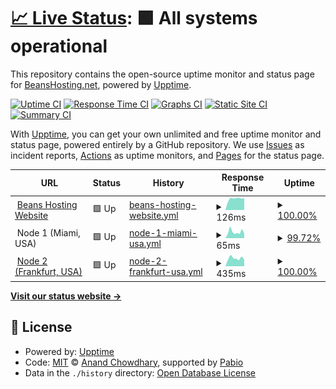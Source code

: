 # [📈 Live Status](https://status.beanshosting.net): <!--live status--> **🟩 All systems operational**

This repository contains the open-source uptime monitor and status page for [BeansHosting.net](https://beanshosting.net), powered by [Upptime](https://github.com/upptime/upptime).

[![Uptime CI](https://github.com/BeansHosting-net/status.beanshosting.net/workflows/Uptime%20CI/badge.svg)](https://github.com/BeansHosting-net/status.beanshosting.net/actions?query=workflow%3A%22Uptime+CI%22)
[![Response Time CI](https://github.com/BeansHosting-net/status.beanshosting.net/workflows/Response%20Time%20CI/badge.svg)](https://github.com/BeansHosting-net/status.beanshosting.net/actions?query=workflow%3A%22Response+Time+CI%22)
[![Graphs CI](https://github.com/BeansHosting-net/status.beanshosting.net/workflows/Graphs%20CI/badge.svg)](https://github.com/BeansHosting-net/status.beanshosting.net/actions?query=workflow%3A%22Graphs+CI%22)
[![Static Site CI](https://github.com/BeansHosting-net/status.beanshosting.net/workflows/Static%20Site%20CI/badge.svg)](https://github.com/BeansHosting-net/status.beanshosting.net/actions?query=workflow%3A%22Static+Site+CI%22)
[![Summary CI](https://github.com/BeansHosting-net/status.beanshosting.net/workflows/Summary%20CI/badge.svg)](https://github.com/BeansHosting-net/status.beanshosting.net/actions?query=workflow%3A%22Summary+CI%22)

With [Upptime](https://upptime.js.org), you can get your own unlimited and free uptime monitor and status page, powered entirely by a GitHub repository. We use [Issues](https://github.com/BeansHosting-net/status.beanshosting.net/issues) as incident reports, [Actions](https://github.com/BeansHosting-net/status.beanshosting.net/actions) as uptime monitors, and [Pages](https://status.beanshosting.net) for the status page.

<!--start: status pages-->
<!-- This summary is generated by Upptime (https://github.com/upptime/upptime) -->
<!-- Do not edit this manually, your changes will be overwritten -->
<!-- prettier-ignore -->
| URL | Status | History | Response Time | Uptime |
| --- | ------ | ------- | ------------- | ------ |
| <img alt="" src="https://icon.horse/icon/beanshosting.net" height="13"> [Beans Hosting Website](https://beanshosting.net) | 🟩 Up | [beans-hosting-website.yml](https://github.com/BeansHosting-net/status.beanshosting.net/commits/HEAD/history/beans-hosting-website.yml) | <details><summary><img alt="Response time graph" src="./graphs/beans-hosting-website/response-time-week.png" height="20"> 126ms</summary><br><a href="https://status.beanshosting.net/history/beans-hosting-website"><img alt="Response time 148" src="https://img.shields.io/endpoint?url=https%3A%2F%2Fraw.githubusercontent.com%2FBeansHosting-net%2Fstatus.beanshosting.net%2FHEAD%2Fapi%2Fbeans-hosting-website%2Fresponse-time.json"></a><br><a href="https://status.beanshosting.net/history/beans-hosting-website"><img alt="24-hour response time 130" src="https://img.shields.io/endpoint?url=https%3A%2F%2Fraw.githubusercontent.com%2FBeansHosting-net%2Fstatus.beanshosting.net%2FHEAD%2Fapi%2Fbeans-hosting-website%2Fresponse-time-day.json"></a><br><a href="https://status.beanshosting.net/history/beans-hosting-website"><img alt="7-day response time 126" src="https://img.shields.io/endpoint?url=https%3A%2F%2Fraw.githubusercontent.com%2FBeansHosting-net%2Fstatus.beanshosting.net%2FHEAD%2Fapi%2Fbeans-hosting-website%2Fresponse-time-week.json"></a><br><a href="https://status.beanshosting.net/history/beans-hosting-website"><img alt="30-day response time 126" src="https://img.shields.io/endpoint?url=https%3A%2F%2Fraw.githubusercontent.com%2FBeansHosting-net%2Fstatus.beanshosting.net%2FHEAD%2Fapi%2Fbeans-hosting-website%2Fresponse-time-month.json"></a><br><a href="https://status.beanshosting.net/history/beans-hosting-website"><img alt="1-year response time 148" src="https://img.shields.io/endpoint?url=https%3A%2F%2Fraw.githubusercontent.com%2FBeansHosting-net%2Fstatus.beanshosting.net%2FHEAD%2Fapi%2Fbeans-hosting-website%2Fresponse-time-year.json"></a></details> | <details><summary><a href="https://status.beanshosting.net/history/beans-hosting-website">100.00%</a></summary><a href="https://status.beanshosting.net/history/beans-hosting-website"><img alt="All-time uptime 98.53%" src="https://img.shields.io/endpoint?url=https%3A%2F%2Fraw.githubusercontent.com%2FBeansHosting-net%2Fstatus.beanshosting.net%2FHEAD%2Fapi%2Fbeans-hosting-website%2Fuptime.json"></a><br><a href="https://status.beanshosting.net/history/beans-hosting-website"><img alt="24-hour uptime 100.00%" src="https://img.shields.io/endpoint?url=https%3A%2F%2Fraw.githubusercontent.com%2FBeansHosting-net%2Fstatus.beanshosting.net%2FHEAD%2Fapi%2Fbeans-hosting-website%2Fuptime-day.json"></a><br><a href="https://status.beanshosting.net/history/beans-hosting-website"><img alt="7-day uptime 100.00%" src="https://img.shields.io/endpoint?url=https%3A%2F%2Fraw.githubusercontent.com%2FBeansHosting-net%2Fstatus.beanshosting.net%2FHEAD%2Fapi%2Fbeans-hosting-website%2Fuptime-week.json"></a><br><a href="https://status.beanshosting.net/history/beans-hosting-website"><img alt="30-day uptime 100.00%" src="https://img.shields.io/endpoint?url=https%3A%2F%2Fraw.githubusercontent.com%2FBeansHosting-net%2Fstatus.beanshosting.net%2FHEAD%2Fapi%2Fbeans-hosting-website%2Fuptime-month.json"></a><br><a href="https://status.beanshosting.net/history/beans-hosting-website"><img alt="1-year uptime 98.53%" src="https://img.shields.io/endpoint?url=https%3A%2F%2Fraw.githubusercontent.com%2FBeansHosting-net%2Fstatus.beanshosting.net%2FHEAD%2Fapi%2Fbeans-hosting-website%2Fuptime-year.json"></a></details>
| <img alt="" src="https://icons.duckduckgo.com/ip3/null.ico" height="13"> Node 1 (Miami, USA) | 🟩 Up | [node-1-miami-usa.yml](https://github.com/BeansHosting-net/status.beanshosting.net/commits/HEAD/history/node-1-miami-usa.yml) | <details><summary><img alt="Response time graph" src="./graphs/node-1-miami-usa/response-time-week.png" height="20"> 65ms</summary><br><a href="https://status.beanshosting.net/history/node-1-miami-usa"><img alt="Response time 75" src="https://img.shields.io/endpoint?url=https%3A%2F%2Fraw.githubusercontent.com%2FBeansHosting-net%2Fstatus.beanshosting.net%2FHEAD%2Fapi%2Fnode-1-miami-usa%2Fresponse-time.json"></a><br><a href="https://status.beanshosting.net/history/node-1-miami-usa"><img alt="24-hour response time 45" src="https://img.shields.io/endpoint?url=https%3A%2F%2Fraw.githubusercontent.com%2FBeansHosting-net%2Fstatus.beanshosting.net%2FHEAD%2Fapi%2Fnode-1-miami-usa%2Fresponse-time-day.json"></a><br><a href="https://status.beanshosting.net/history/node-1-miami-usa"><img alt="7-day response time 65" src="https://img.shields.io/endpoint?url=https%3A%2F%2Fraw.githubusercontent.com%2FBeansHosting-net%2Fstatus.beanshosting.net%2FHEAD%2Fapi%2Fnode-1-miami-usa%2Fresponse-time-week.json"></a><br><a href="https://status.beanshosting.net/history/node-1-miami-usa"><img alt="30-day response time 77" src="https://img.shields.io/endpoint?url=https%3A%2F%2Fraw.githubusercontent.com%2FBeansHosting-net%2Fstatus.beanshosting.net%2FHEAD%2Fapi%2Fnode-1-miami-usa%2Fresponse-time-month.json"></a><br><a href="https://status.beanshosting.net/history/node-1-miami-usa"><img alt="1-year response time 75" src="https://img.shields.io/endpoint?url=https%3A%2F%2Fraw.githubusercontent.com%2FBeansHosting-net%2Fstatus.beanshosting.net%2FHEAD%2Fapi%2Fnode-1-miami-usa%2Fresponse-time-year.json"></a></details> | <details><summary><a href="https://status.beanshosting.net/history/node-1-miami-usa">99.72%</a></summary><a href="https://status.beanshosting.net/history/node-1-miami-usa"><img alt="All-time uptime 99.94%" src="https://img.shields.io/endpoint?url=https%3A%2F%2Fraw.githubusercontent.com%2FBeansHosting-net%2Fstatus.beanshosting.net%2FHEAD%2Fapi%2Fnode-1-miami-usa%2Fuptime.json"></a><br><a href="https://status.beanshosting.net/history/node-1-miami-usa"><img alt="24-hour uptime 100.00%" src="https://img.shields.io/endpoint?url=https%3A%2F%2Fraw.githubusercontent.com%2FBeansHosting-net%2Fstatus.beanshosting.net%2FHEAD%2Fapi%2Fnode-1-miami-usa%2Fuptime-day.json"></a><br><a href="https://status.beanshosting.net/history/node-1-miami-usa"><img alt="7-day uptime 99.72%" src="https://img.shields.io/endpoint?url=https%3A%2F%2Fraw.githubusercontent.com%2FBeansHosting-net%2Fstatus.beanshosting.net%2FHEAD%2Fapi%2Fnode-1-miami-usa%2Fuptime-week.json"></a><br><a href="https://status.beanshosting.net/history/node-1-miami-usa"><img alt="30-day uptime 99.93%" src="https://img.shields.io/endpoint?url=https%3A%2F%2Fraw.githubusercontent.com%2FBeansHosting-net%2Fstatus.beanshosting.net%2FHEAD%2Fapi%2Fnode-1-miami-usa%2Fuptime-month.json"></a><br><a href="https://status.beanshosting.net/history/node-1-miami-usa"><img alt="1-year uptime 99.94%" src="https://img.shields.io/endpoint?url=https%3A%2F%2Fraw.githubusercontent.com%2FBeansHosting-net%2Fstatus.beanshosting.net%2FHEAD%2Fapi%2Fnode-1-miami-usa%2Fuptime-year.json"></a></details>
| <img alt="" src="https://icons.duckduckgo.com/ip3/fra1.beanshosting.net.ico" height="13"> [Node 2 (Frankfurt, USA)](https://fra1.beanshosting.net) | 🟩 Up | [node-2-frankfurt-usa.yml](https://github.com/BeansHosting-net/status.beanshosting.net/commits/HEAD/history/node-2-frankfurt-usa.yml) | <details><summary><img alt="Response time graph" src="./graphs/node-2-frankfurt-usa/response-time-week.png" height="20"> 435ms</summary><br><a href="https://status.beanshosting.net/history/node-2-frankfurt-usa"><img alt="Response time 460" src="https://img.shields.io/endpoint?url=https%3A%2F%2Fraw.githubusercontent.com%2FBeansHosting-net%2Fstatus.beanshosting.net%2FHEAD%2Fapi%2Fnode-2-frankfurt-usa%2Fresponse-time.json"></a><br><a href="https://status.beanshosting.net/history/node-2-frankfurt-usa"><img alt="24-hour response time 354" src="https://img.shields.io/endpoint?url=https%3A%2F%2Fraw.githubusercontent.com%2FBeansHosting-net%2Fstatus.beanshosting.net%2FHEAD%2Fapi%2Fnode-2-frankfurt-usa%2Fresponse-time-day.json"></a><br><a href="https://status.beanshosting.net/history/node-2-frankfurt-usa"><img alt="7-day response time 435" src="https://img.shields.io/endpoint?url=https%3A%2F%2Fraw.githubusercontent.com%2FBeansHosting-net%2Fstatus.beanshosting.net%2FHEAD%2Fapi%2Fnode-2-frankfurt-usa%2Fresponse-time-week.json"></a><br><a href="https://status.beanshosting.net/history/node-2-frankfurt-usa"><img alt="30-day response time 464" src="https://img.shields.io/endpoint?url=https%3A%2F%2Fraw.githubusercontent.com%2FBeansHosting-net%2Fstatus.beanshosting.net%2FHEAD%2Fapi%2Fnode-2-frankfurt-usa%2Fresponse-time-month.json"></a><br><a href="https://status.beanshosting.net/history/node-2-frankfurt-usa"><img alt="1-year response time 460" src="https://img.shields.io/endpoint?url=https%3A%2F%2Fraw.githubusercontent.com%2FBeansHosting-net%2Fstatus.beanshosting.net%2FHEAD%2Fapi%2Fnode-2-frankfurt-usa%2Fresponse-time-year.json"></a></details> | <details><summary><a href="https://status.beanshosting.net/history/node-2-frankfurt-usa">100.00%</a></summary><a href="https://status.beanshosting.net/history/node-2-frankfurt-usa"><img alt="All-time uptime 99.84%" src="https://img.shields.io/endpoint?url=https%3A%2F%2Fraw.githubusercontent.com%2FBeansHosting-net%2Fstatus.beanshosting.net%2FHEAD%2Fapi%2Fnode-2-frankfurt-usa%2Fuptime.json"></a><br><a href="https://status.beanshosting.net/history/node-2-frankfurt-usa"><img alt="24-hour uptime 100.00%" src="https://img.shields.io/endpoint?url=https%3A%2F%2Fraw.githubusercontent.com%2FBeansHosting-net%2Fstatus.beanshosting.net%2FHEAD%2Fapi%2Fnode-2-frankfurt-usa%2Fuptime-day.json"></a><br><a href="https://status.beanshosting.net/history/node-2-frankfurt-usa"><img alt="7-day uptime 100.00%" src="https://img.shields.io/endpoint?url=https%3A%2F%2Fraw.githubusercontent.com%2FBeansHosting-net%2Fstatus.beanshosting.net%2FHEAD%2Fapi%2Fnode-2-frankfurt-usa%2Fuptime-week.json"></a><br><a href="https://status.beanshosting.net/history/node-2-frankfurt-usa"><img alt="30-day uptime 99.84%" src="https://img.shields.io/endpoint?url=https%3A%2F%2Fraw.githubusercontent.com%2FBeansHosting-net%2Fstatus.beanshosting.net%2FHEAD%2Fapi%2Fnode-2-frankfurt-usa%2Fuptime-month.json"></a><br><a href="https://status.beanshosting.net/history/node-2-frankfurt-usa"><img alt="1-year uptime 99.84%" src="https://img.shields.io/endpoint?url=https%3A%2F%2Fraw.githubusercontent.com%2FBeansHosting-net%2Fstatus.beanshosting.net%2FHEAD%2Fapi%2Fnode-2-frankfurt-usa%2Fuptime-year.json"></a></details>

<!--end: status pages-->

[**Visit our status website →**](https://status.beanshosting.net)

## 📄 License

- Powered by: [Upptime](https://github.com/upptime/upptime)
- Code: [MIT](./LICENSE) © [Anand Chowdhary](https://anandchowdhary.com), supported by [Pabio](https://pabio.com)
- Data in the `./history` directory: [Open Database License](https://opendatacommons.org/licenses/odbl/1-0/)
